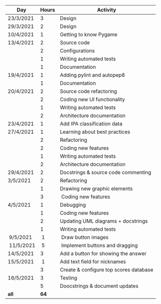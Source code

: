 | **Day**   | **Hours** | **Activity**                       |
|-----------|-----------|------------------------------------|
| 23/3/2021 | 3         | Design                             |
| 29/3/2021 | 2         | Design                             |
| 10/4/2021 | 1         | Getting to know Pygame             |
| 13/4/2021 | 2         | Source code                        |
|           | 2         | Configurations                     |
|           | 1         | Writing automated tests            |
|           | 1         | Documentation                      |
| 19/4/2021 | 1         | Adding pylint and autopep8         |
|           | 1         | Documentation                      |
| 20/4/2021 | 2         | Source code refactoring            |
|           | 2         | Coding new UI functionality        |
|           | 1         | Writing automated tests            |
|           | 2         | Architecture documentation         |
| 23/4/2021 | 1         | Add IPA classification data        |
| 27/4/2021 | 1         | Learning about best practices      |
|           | 2         | Refactoring                        |
|           | 2         | Coding new features                |
|           | 1         | Writing automated tests            |
|           | 2         | Architecture documentation         |
| 29/4/2021 | 2         | Docstrings & source code commenting|
| 3/5/2021  | 2         | Refactoring                        |
|           | 1         | Drawing new graphic elements       |
|           | 3         | Coding new features                |
| 4/5/2021  | 1         | Debugging                          |
|           | 1         | Coding new features                |
|           | 2         | Updating UML diagrams + docstrings |
|           | 1         | Writing automated tests            |
| 9/5/2021  | 1         | Draw button images                 |
| 11/5/2021 | 5         | Implement buttons and dragging     |
| 14/5/2021 | 3         | Add a button for showing the answer|
| 15/5/2021 | 1         | Add text field for nicknames       |
|           | 3         | Create & configure top scores database|
| 16/5/2021 | 3         | Testing                            |
|           | 5         | Doocstrings & document updates     |
|  **all**  | **64**    |                                    |
